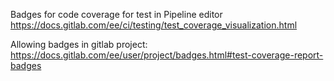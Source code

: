 Badges for code coverage for test in Pipeline editor
https://docs.gitlab.com/ee/ci/testing/test_coverage_visualization.html


Allowing badges in gitlab project:
https://docs.gitlab.com/ee/user/project/badges.html#test-coverage-report-badges
